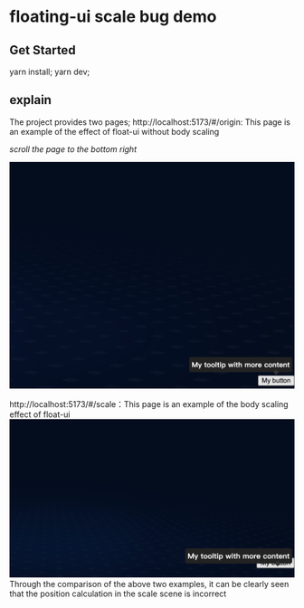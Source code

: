 # floating-ui scale bug demo
## Get Started
yarn install;
yarn dev;

## explain
The project provides two pages;
http://localhost:5173/#/origin: This page is an example of the effect of float-ui without body scaling

*scroll the page to the bottom right*

![origin page performance](./origin_page.png)


http://localhost:5173/#/scale：This page is an example of the body scaling effect of float-ui
![scale page performance](./scale_page.png)
Through the comparison of the above two examples, it can be clearly seen that the position calculation in the scale scene is incorrect